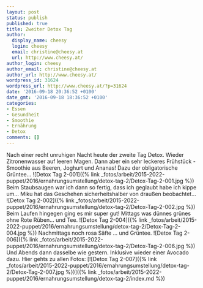 ```yaml
---
layout: post
status: publish
published: true
title: Zweiter Detox Tag
author:
  display_name: cheesy
  login: cheesy
  email: christine@cheesy.at
  url: http://www.cheesy.at/
author_login: cheesy
author_email: christine@cheesy.at
author_url: http://www.cheesy.at/
wordpress_id: 31624
wordpress_url: http://www.cheesy.at/?p=31624
date: '2016-09-18 20:36:52 +0100'
date_gmt: '2016-09-18 18:36:52 +0100'
categories:
- Essen
- Gesundheit
- Smoothie
- Ernährung
- Detox
comments: []
---
```

Nach einer recht unruhigen Nacht heute der zweite Tag Detox. Wieder Zitronenwasser auf leeren Magen. Dann aber ein sehr leckeres Frühstück - Smoothie aus Beeren, Joghurt und Ananas! Dazu der obligatorische Grüntee...
![Detox Tag 2-001]({% link _fotos/arbeit/2015-2022-puppet/2016/ernahrungsumstellung/detox-tag-2/Detox-Tag-2-001.jpg %})
Beim Staubsaugen war ich dann so fertig, dass ich geglaubt habe ich kippe um... Miku hat das Geschehen sicherheitshalber von draußen beobachtet...
![Detox Tag 2-002]({% link _fotos/arbeit/2015-2022-puppet/2016/ernahrungsumstellung/detox-tag-2/Detox-Tag-2-002.jpg %})
Beim Laufen hingegen ging es mir super gut! Mittags was dünnes grünes ohne Rote Rüben... und Tee.
![Detox Tag 2-004]({% link _fotos/arbeit/2015-2022-puppet/2016/ernahrungsumstellung/detox-tag-2/Detox-Tag-2-004.jpg %})
Nachmittags noch rosa Säfte ... und Grüntee.
![Detox Tag 2-006]({% link _fotos/arbeit/2015-2022-puppet/2016/ernahrungsumstellung/detox-tag-2/Detox-Tag-2-006.jpg %})
Und Abends dann dasselbe wie gestern. Inklusive wieder einer Avocado dazu.
Hier gehts zu allen Fotos:
[![Detox Tag 2-007]({% link _fotos/arbeit/2015-2022-puppet/2016/ernahrungsumstellung/detox-tag-2/Detox-Tag-2-007.jpg %})]({% link _fotos/arbeit/2015-2022-puppet/2016/ernahrungsumstellung/detox-tag-2/index.md %})
